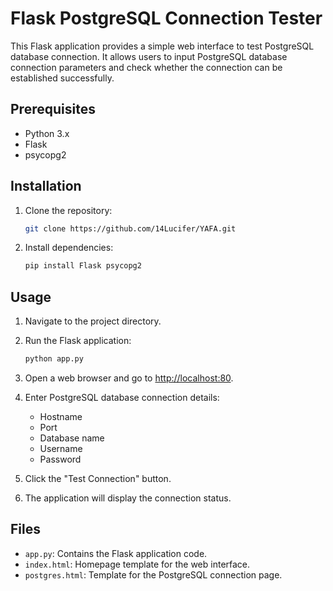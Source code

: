 # Flask PostgreSQL Connection Tester

This Flask application provides a simple web interface to test PostgreSQL database connection. It allows users to input PostgreSQL database connection parameters and check whether the connection can be established successfully.

## Prerequisites

- Python 3.x
- Flask
- psycopg2

## Installation

1. Clone the repository:

    ```bash
    git clone https://github.com/14Lucifer/YAFA.git
    ```

2. Install dependencies:

    ```bash
    pip install Flask psycopg2
    ```

## Usage

1. Navigate to the project directory.

2. Run the Flask application:

    ```bash
    python app.py
    ```

3. Open a web browser and go to [http://localhost:80](http://localhost:80).

4. Enter PostgreSQL database connection details:
    - Hostname
    - Port
    - Database name
    - Username
    - Password

5. Click the "Test Connection" button.

6. The application will display the connection status.

## Files

- `app.py`: Contains the Flask application code.
- `index.html`: Homepage template for the web interface.
- `postgres.html`: Template for the PostgreSQL connection page.
